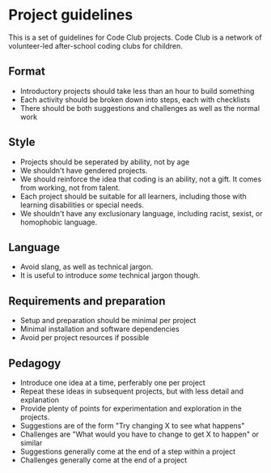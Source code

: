 # Project guidelines

This is a set of guidelines for Code Club projects. Code Club is a network of volunteer-led after-school coding clubs for children.

## Format

- Introductory projects should take less than an hour to build something
- Each activity should be broken down into steps, each with checklists
- There should be both suggestions and challenges as well as the normal work

## Style

- Projects should be seperated by ability, not by age
- We shouldn't have gendered projects.
- We should reinforce the idea that coding is an ability, not a gift. It comes from working, not from talent.
- Each project should be suitable for all learners, including those with learning disabilities or special needs.
- We shouldn't have any exclusionary language, including racist, sexist, or homophobic language. 

## Language

- Avoid slang, as well as technical jargon.
- It is useful to introduce *some* technical jargon though.

## Requirements and preparation

- Setup and preparation should be minimal per project
- Minimal installation and software dependencies
- Avoid per project resources if possible

## Pedagogy

- Introduce one idea at a time, perferably one per project
- Repeat these ideas in subsequent projects, but with less detail and explanation
- Provide plenty of points for experimentation and exploration in the projects.
- Suggestions are of the form "Try changing X to see what happens"
- Challenges are "What would you have to change to get X to happen" or similar
- Suggestions generally come at the end of a step within a project
- Challenges generally come at the end of a project

